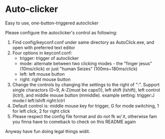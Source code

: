 # Auto-clicker
Easy to use, one-button-triggered autoclicker

Please configure the autoclicker's control as following:

1) Find config/keyconf.conf under same directory as AutoClick.exe, and open with preferred text editor
2) Four options in keyconf.conf:
	- trigger: trigger of autoclicker
	- mode: alternate between two clicking modes - the "finger jesus" (10ms/click) or just "human Seizes" (100ms~180ms/click)
	- left: left mouse button
	- right: right mouse button
3) Change the controls by changing the settings to the right of ":". Support single charactors (0~9, A-Z(must be caps!)), left shift (lshift), left control (lctrl), and middle mouse button (mmiddle).
	example setting:
		trigger:J
		mode:I
		left:lshift
		right:lctrl
4) Default control is: middle mouse key for trigger, G for mode switching, 1 for left click, 2 for right click
5) Please respect the config file format and do not fk w/ it, otherwise fam you finna have to comeback to check on this README again


Anyway have fun doing legal things widit.
